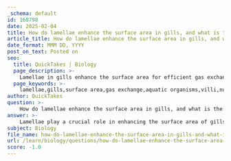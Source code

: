 ```yaml
---
_schema: default
id: 168798
date: 2025-02-04
title: How do lamellae enhance the surface area in gills, and what is the analogy to villi?
article_title: How do lamellae enhance the surface area in gills, and what is the analogy to villi?
date_format: MMM DD, YYYY
post_on_text: Posted on
seo:
  title: QuickTakes | Biology
  page_description: >-
    Lamellae in gills enhance the surface area for efficient gas exchange in aquatic organisms, similar to how villi increase surface area for nutrient absorption in intestines.
  page_keywords: >-
    lamellae,gills,surface area,gas exchange,aquatic organisms,villi,nutrient absorption,adaptation,diffusion
author: QuickTakes
question: >-
    How do lamellae enhance the surface area in gills, and what is the analogy to villi?
answer: >-
    Lamellae play a crucial role in enhancing the surface area of gills, which is essential for efficient gas exchange in aquatic organisms. These thin, plate-like structures are located on the gill filaments and significantly increase the surface area available for the absorption of oxygen from water and the removal of carbon dioxide. The increased surface area provided by lamellae allows for a greater amount of blood to come into contact with the water, facilitating the diffusion of gases. This close contact ensures that oxygen can diffuse into the blood while carbon dioxide diffuses out, optimizing respiratory efficiency.\n\nThe analogy to villi is particularly useful in understanding this concept. Villi are small, finger-like projections found in the intestines that increase the surface area for nutrient absorption. Just as villi enhance the efficiency of nutrient uptake by maximizing surface area and minimizing diffusion distances, lamellae serve a similar purpose in gills for gas exchange. Both structures are adaptations that improve the overall efficiency of their respective functions—villi for nutrient absorption and lamellae for oxygen absorption.\n\nIn summary, lamellae enhance the surface area in gills, much like villi do in the intestines, by providing more area for gas exchange, which is vital for the survival of aquatic organisms.
subject: Biology
file_name: how-do-lamellae-enhance-the-surface-area-in-gills-and-what-is-the-analogy-to-villi.md
url: /learn/biology/questions/how-do-lamellae-enhance-the-surface-area-in-gills-and-what-is-the-analogy-to-villi
score: -1.0
---
```


&nbsp;